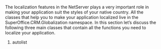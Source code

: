 <properties date="2016-05-11"
SortOrder="7"
/>

The localization features in the NetServer plays a very important role in making your application suit the styles of your native country. All the classes that help you to make your application localized live in the SuperOffice.CRM.Globalization namespace. In this section let’s discuss the following three main classes that contain all the functions you need to localize your application.

 

1. autolist
